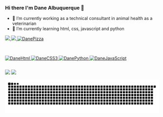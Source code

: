 ### Hi there I'm Dane Albuquerque 👋

- 🔭 I’m currently working as a technical consultant in animal health as a veterinarian
- 🌱 I’m currently learning html, css, javascript and python

<div>
   <a href="https://github.com/danealbuquerque">
   <img height="180em" src="https://github-readme-stats.vercel.app/api?username=danealbuquerque&show-icons=true&theme=cobalt&include_all_commits=true&count_private=true"/>
   <img height="180em" src="https://github-readme-stats.vercel.app/api/top-langs/?username=danealbuquerque&layout=compact&theme=cobalt"/>
   <img aling="left" alt="DanePizza" src="https://media.giphy.com/media/g9vxpSbTjzc8r7rrEQ/giphy.gif" width="140" height="140">
</div>
  
  ##
 <div style="display: inline_block"><br>
   <img aling="center" alt="DaneHtml" src="https://img.shields.io/badge/HTML5-E34F26?style=for-the-badge&logo=html5&logoColor=white">
   <img aling="center" alt="DaneCSS3" src="https://img.shields.io/badge/CSS3-1572B6?style=for-the-badge&logo=css3&logoColor=white">
   <img aling="center" alt="DanePython" src="https://img.shields.io/badge/Python-14354C?style=for-the-badge&logo=python&logoColor=white">
   <img aling="center" alt="DaneJavaScript" src="https://img.shields.io/badge/JavaScript-F7DF1E?style=for-the-badge&logo=javascript&logoColor=black">
  </div>
  
   ##
 <div>
    <a href="https://www.instagram.com/onlyane" target="_blank"><img src="https://img.shields.io/badge/Instagram-E4405F?style=for-the-badge&logo=instagram&logoColor=white" target="_blank"></a>
    <a href="https://www.linkedin.com/in/dayanealbuquerque/" target="_blank"><img src="https://img.shields.io/badge/LinkedIn-0077B5?style=for-the-badge&logo=linkedin&logoColor=white" target="_blank"></a>
   
   ![Snake animation](https://github.com/DaneAlbuquerque/DaneAlbuquerque/blob/output/github-contribution-grid-snake.svg)
 
</div>
 
